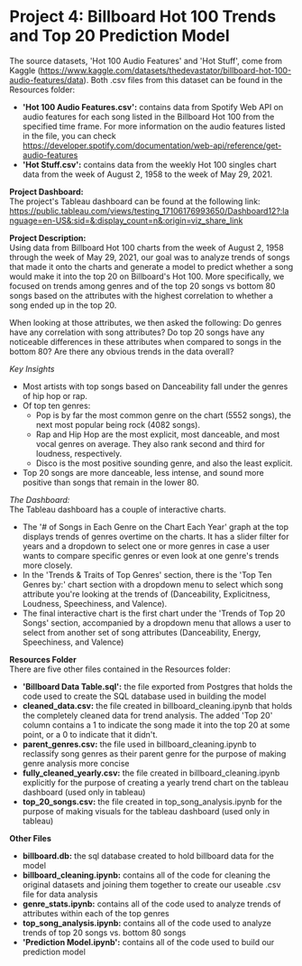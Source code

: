 # Project 4: Billboard Hot 100 Trends and Top 20 Prediction Model
The source datasets, 'Hot 100 Audio Features' and 'Hot Stuff', come from Kaggle (https://www.kaggle.com/datasets/thedevastator/billboard-hot-100-audio-features/data). Both .csv files from this dataset can be found in the Resources folder:
* **'Hot 100 Audio Features.csv':** contains data from Spotify Web API on audio features for each song listed in the Billboard Hot 100 from the specified time frame. For more information on the audio features listed in the file, you can check https://developer.spotify.com/documentation/web-api/reference/get-audio-features
* **'Hot Stuff.csv':** contains data from the weekly Hot 100 singles chart data from the week of August 2, 1958 to the week of May 29, 2021.

**Project Dashboard:**  
The project's Tableau dashboard can be found at the following link: https://public.tableau.com/views/testing_17106176993650/Dashboard12?:language=en-US&:sid=&:display_count=n&:origin=viz_share_link

**Project Description:**  
Using data from Billboard Hot 100 charts from the week of August 2, 1958 through the week of May 29, 2021, our goal was to analyze trends of songs that made it onto the charts and generate a model to predict whether a song would make it into the top 20 on Billboard's Hot 100. More specifically, we focused on trends among genres and of the top 20 songs vs bottom 80 songs based on the attributes with the highest correlation to whether a song ended up in the top 20.

When looking at those attributes, we then asked the following: Do genres have any correlation with song attributes? Do top 20 songs have any noticeable differences in these attributes when compared to songs in the bottom 80? Are there any obvious trends in the data overall?

*Key Insights*
* Most artists with top songs based on Danceability fall under the genres of hip hop or rap.
* Of top ten genres:
    * Pop is by far the most common genre on the chart (5552 songs), the next most popular being rock (4082 songs).
    * Rap and Hip Hop are the most explicit, most danceable, and most vocal genres on average. They also rank second and third for loudness, respectively.
    * Disco is the most positive sounding genre, and also the least explicit.
* Top 20 songs are more danceable, less intense, and sound more positive than songs that remain in the lower 80.

*The Dashboard:*  
The Tableau dashboard has a couple of interactive charts.
* The '# of Songs in Each Genre on the Chart Each Year' graph at the top displays trends of genres overtime on the charts. It has a slider filter for years and a dropdown to select one or more genres in case a user wants to compare specific genres or even look at one genre's trends more closely.
* In the 'Trends & Traits of Top Genres' section, there is the 'Top Ten Genres by:' chart section with a dropdown menu to select which song attribute you're looking at the trends of (Danceability, Explicitness, Loudness, Speechiness, and Valence).
* The final interactive chart is the first chart under the 'Trends of Top 20 Songs' section, accompanied by a dropdown menu that allows a user to select from another set of song attributes (Danceability, Energy, Speechiness, and Valence)

**Resources Folder**  
There are five other files contained in the Resources folder:
* **'Billboard Data Table.sql':** the file exported from Postgres that holds the code used to create the SQL database used in building the model
* **cleaned_data.csv:** the file created in billboard_cleaning.ipynb that holds the completely cleaned data for trend analysis. The added 'Top 20' column contains a 1 to indicate the song made it into the top 20 at some point, or a 0 to indicate that it didn't.
* **parent_genres.csv:** the file used in billboard_cleaning.ipynb to reclassify song genres as their parent genre for the purpose of making genre analysis more concise
* **fully_cleaned_yearly.csv:** the file created in billboard_cleaning.ipynb explicitly for the purpose of creating a yearly trend chart on the tableau dashboard (used only in tableau)
* **top_20_songs.csv:** the file created in top_song_analysis.ipynb for the purpose of making visuals for the tableau dashboard (used only in tableau)

**Other Files**
* **billboard.db:** the sql database created to hold billboard data for the model
* **billboard_cleaning.ipynb:** contains all of the code for cleaning the original datasets and joining them together to create our useable .csv file for data analysis
* **genre_stats.ipynb:** contains all of the code used to analyze trends of attributes within each of the top genres
* **top_song_analysis.ipynb:** contains all of the code used to analyze trends of top 20 songs vs. bottom 80 songs
* **'Prediction Model.ipynb':** contains all of the code used to build our prediction model
